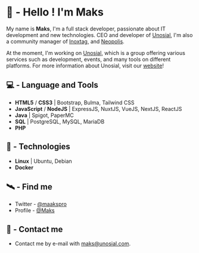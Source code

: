 # 🐢 - Hello ! I'm Maks

My name is **Maks**, I'm a full stack developer, passionate about IT development and new technologies. CEO and developer of [Unosial](https://unosial.com), I'm also a community manager of [Inoxtag](https://inoxtag.tv), and [Neopolis](https://www.neopolis.io/).

At the moment, I'm working on [Unosial](https://github.com/Unosial), which is a group offering various services such as development, events, and many tools on different platforms. 
For more information about Unosial, visit our [website](https://unosial.com)!

## 💻 - Language and Tools
- **HTML5** / **CSS3** | Bootstrap, Bulma, Tailwind CSS
- **JavaScript** / **NodeJS** | ExpressJS, NuxtJS, VueJS, NextJS, ReactJS
- **Java** | Spigot, PaperMC
- **SQL** | PostgreSQL, MySQL, MariaDB
- **PHP**

## 🚀 - Technologies
- **Linux** | Ubuntu, Debian
- **Docker**

## 🛰️ - Find me

 - Twitter - [@maakspro](https://twitter.com/maakspro)
 - Profile - [@Maks](https://unosial.bio/maks)

 
## 📡 - Contact me
 - Contact me by e-mail with [maks@unosial.com](maks@unosial.com).
